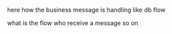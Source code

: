 here how the business message is handling like db flow 

what is the flow who receive a message so on